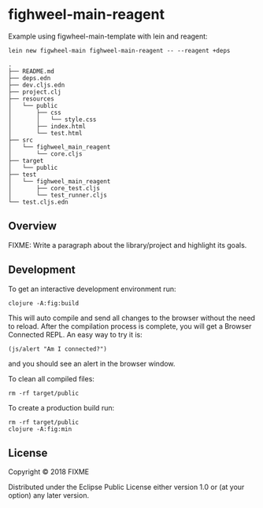 # fighweel-main-reagent

Example using figwheel-main-template with lein and reagent:

`lein new figwheel-main fighweel-main-reagent -- --reagent +deps`

```
.
├── README.md
├── deps.edn
├── dev.cljs.edn
├── project.clj
├── resources
│   └── public
│       ├── css
│       │   └── style.css
│       ├── index.html
│       └── test.html
├── src
│   └── fighweel_main_reagent
│       └── core.cljs
├── target
│   └── public
├── test
│   └── fighweel_main_reagent
│       ├── core_test.cljs
│       └── test_runner.cljs
└── test.cljs.edn
```

## Overview

FIXME: Write a paragraph about the library/project and highlight its goals.

## Development

To get an interactive development environment run:

    clojure -A:fig:build

This will auto compile and send all changes to the browser without the
need to reload. After the compilation process is complete, you will
get a Browser Connected REPL. An easy way to try it is:

    (js/alert "Am I connected?")

and you should see an alert in the browser window.

To clean all compiled files:

    rm -rf target/public

To create a production build run:

	rm -rf target/public
	clojure -A:fig:min


## License

Copyright © 2018 FIXME

Distributed under the Eclipse Public License either version 1.0 or (at your option) any later version.
